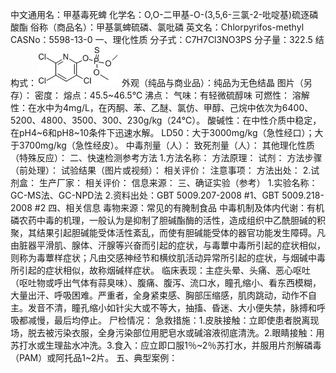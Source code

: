 中文通用名：甲基毒死蜱
化学名：O,O-二甲基-O-(3,5,6-三氯-2-吡啶基)硫逐磷酸酯
俗称（商品名）：甲基氯蜱硫磷、氯吡磷
英文名：Chlorpyrifos-methyl
CASNo：5598-13-0
一、理化性质
分子式：C7H7Cl3NO3PS
分子量：322.5
结构式：![结构式](./assets/duwu/甲基毒死蜱/@0结构式.gif)
外观（纯品与商业品）：纯品为无色结晶
图片（另存）：
密度：
熔点：45.5~46.5℃
沸点：
气味：有轻微硫醇味
可燃性：
溶解性：在水中为4mg/L，在丙酮、苯、乙醚、氯仿、甲醇、己烷中依次为6400、5200、4800、3500、300、230g/kg（24℃）。
酸碱性：在中性介质中稳定，在pH4~6和pH8~10条件下迅速水解。
LD50：大于3000mg/kg（急性经口）；大于3700mg/kg（急性经皮）。
中毒剂量（人）：
致死剂量（人）：
其他理化性质（特殊反应）：
二、快速检测参考方法
1.方法名称：
方法原理：
试剂：
方法步骤（前处理）：
试验结果（图片或视频）：
相关评价：
注意事项：
方法出处：
2.试剂盒：
生产厂家：
相关评价：
信息来源：
三、确证实验（参考）
1.实验名称：GC-MS法、GC-NPD法
2.资料出处：GBT 5009.207-2008 #1、GBT 5009.218-2008 #2
四、相关信息
毒物来源：常见的有腌制食品
中毒机制及体内代谢：有机磷农药中毒的机理，一般认为是抑制了胆碱酯酶的活性，造成组织中乙酰胆碱的积聚，其结果引起胆碱能受体活性紊乱，而使有胆碱能受体的器官功能发生障碍。凡由脏器平滑肌、腺体、汗腺等兴奋而引起的症状，与毒蕈中毒所引起的症状相似，则称为毒蕈样症状；凡由交感神经节和横纹肌活动异常所引起的症状，与烟碱中毒所引起的症状相似，故称烟碱样症状。
临床表现：主症头晕、头痛、恶心呕吐（呕吐物或呼出气体有蒜臭味）、腹痛、腹泻、流口水，瞳孔缩小、看东西模糊，大量出汗、呼吸困难。严重者，全身紧束感、胸部压缩感，肌肉跳动，动作不自主。发音不清，瞳孔缩小如针尖大或不等大，抽搐、昏迷、大小便失禁，脉搏和呼吸都减慢，最后均停止。
尸检情况：
急救措施：1.皮肤接触：立即使患者脱离现场，脱去被污染衣服，全身污染部位用肥皂水或碱溶液彻底清洗。2.眼睛接触：用苏打水或生理盐水冲洗。3.食入：应立即口服1％~2％苏打水，并服用片剂解磷毒（PAM）或阿托品1~2片。
五、典型案例：

